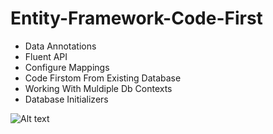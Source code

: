 # Entity-Framework-Code-First

*   Data Annotations
*   Fluent API
*   Configure Mappings
*   Code Firstom From Existing Database
*   Working With Muldiple Db Contexts
*   Database Initializers

![Alt text](https://mscblogs.blob.core.windows.net/media/scottgu/Media/image_thumb_20560B15.png "Create Code First")